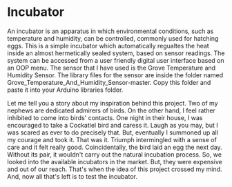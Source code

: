 # Incubator

An incubator is an apparatus in which environmental conditions, such as temperature and humidity, can be controlled, commonly used
for hatching eggs. This is a simple incubator which automatically regualtes the heat inside an almost hermetically sealed system, 
based on sensor readings. The system can be accessed from a user friendly digital user interface based on an OOP menu. The sensor 
that I have used is the Grove Temperature and Humidity Sensor. The library files for the sensor are inside the folder named 
Grove_Temperature_And_Humidity_Sensor-master. Copy this folder and paste it into your Arduino libraries folder.

Let me tell you a story about my inspiration behind this project. Two of my nephews are dedicated admirers of birds. On the other hand,
I feel rather inhibited to come into birds' contacts. One night in their house, I was encouraged to take a Cockatiel bird and caress it.
Laugh as you may, but I was scared as ever to do precisely that. But, eventually I summoned up all my courage and took it. That was it.
Triumph intermingled with a sense of care and it felt really good. Coincidentally, the bird laid an egg the next day. Without its pair,
it wouldn't carry out the natural incubation process. So, we looked into the available incubators in the market. But, they were expensive
and out of our reach. That's when the idea of this project crossed my mind. And, now all that's left is to test the incubator.
